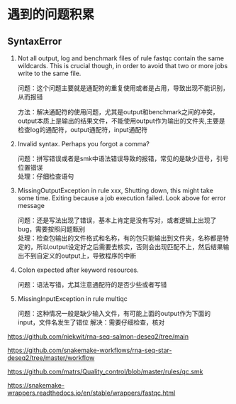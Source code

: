 # 遇到的问题积累

## SyntaxError

1. Not all output, log and benchmark files of rule fastqc contain the same wildcards. This is crucial though, in order to avoid that two or more jobs write to the same file.  

    问题：这个问题主要就是通配符的重复使用或者是占用，导致出现不能识别，从而报错  

    方法：解决通配符的使用问题，尤其是output和benchmark之间的冲突，output本质上是输出的结果文件，不能使用output作为输出的文件夹,主要是检查log的通配符，output通配符，input通配符  

2. Invalid syntax. Perhaps you forgot a comma?  

    问题：拼写错误或者是smk中语法错误导致的报错，常见的是缺少逗号，引号位置错误  
    处理：仔细检查语句  

3. MissingOutputException in rule xxx, Shutting down, this might take some time. Exiting because a job execution failed. Look above for error message  

    问题：还是写法出现了错误，基本上肯定是没有写对，或者逻辑上出现了bug，需要按照问题甄别  
    处理：检查包输出的文件格式和名称，有的包只能输出到文件夹，名称都是特定的，所以output设定好之后需要去核实，否则会出现匹配不上，然后结果输出不到自定义的output上，导致程序的中断  

4. Colon expected after keyword resources.  

    问题：语法写错，尤其注意通配符的是否少些或者写错  

5. MissingInputException in rule multiqc  

    问题：这种情况一般是缺少输入文件，有可能上面的output作为下面的input，文件名发生了错位
    解决：需要仔细检查，核对  

https://github.com/niekwit/rna-seq-salmon-deseq2/tree/main  

https://github.com/snakemake-workflows/rna-seq-star-deseq2/tree/master/workflow  

https://github.com/matrs/Quality_control/blob/master/rules/qc.smk  

https://snakemake-wrappers.readthedocs.io/en/stable/wrappers/fastqc.html  